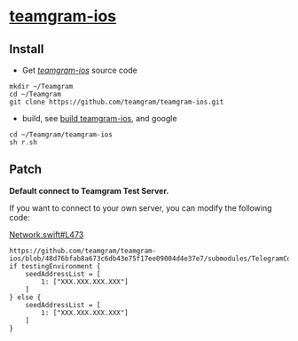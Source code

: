 # [teamgram-ios](https://github.com/teamgram/teamgram-ios)

## Install

- Get *[teamgram-ios](https://github.com/teamgram/teamgram-ios)* source code
```
mkdir ~/Teamgram
cd ~/Teamgram
git clone https://github.com/teamgram/teamgram-ios.git
```

- build, see [build teamgram-ios](https://github.com/teamgram/teamgram-ios#compilation-guide), and google
```
cd ~/Teamgram/teamgram-ios
sh r.sh
```

## Patch

**Default connect to Teamgram Test Server.**

If you want to connect to your own server, you can modify the following code:

[Network.swift#L473](https://github.com/teamgram/teamgram-ios/blob/48d76bfab8a673c6db43e75f17ee09004d4e37e7/submodules/TelegramCore/Sources/Network/Network.swift#L473)

```
https://github.com/teamgram/teamgram-ios/blob/48d76bfab8a673c6db43e75f17ee09004d4e37e7/submodules/TelegramCore/Sources/Network/Network.swift#L473
if testingEnvironment {
    seedAddressList = [
        1: ["XXX.XXX.XXX.XXX"]
    ]
} else {
    seedAddressList = [
        1: ["XXX.XXX.XXX.XXX"]
    ]
}
```
